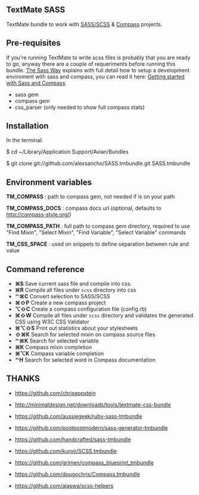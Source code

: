 TextMate SASS
-------------

TextMate bundle to work with [SASS/SCSS][1] & [Compass][2] projects.

Pre-requisites
--------------

If you're running TextMate to write scss files is probably that you are ready to go, anyway there are a couple of requeriments before running this bundle. [The Sass Way][3] explains with full detail how to setup a development enviroment with sass and compass, you can read it here: [Getting started with Sass and Compass][4].

- sass gem
- compass gem
- css_parser (only needed to show full compass stats)

Installation
------------

In the terminal:

$ cd ~/Library/Application Support/Avian/Bundles  

$ git clone git://github.com/alexsancho/SASS.tmbundle.git SASS.tmbundle

Environment variables
---------------------

**TM_COMPASS**		: path to compass gem, not needed if is on your path  

**TM_COMPASS_DOCS** : compass docs url (optional, defaults to http://compass-style.org/)  

**TM_COMPASS_PATH** : full path to compass gem directory, required to use "Find Mixin", "Select Mixin", "Find Variable", "Select Variable" commands  

**TM_CSS_SPACE**    : used on snippets to define separation between rule and value

Command reference
-----------------

- **⌘S** Save current sass file and compile into css.
- **⌘R** Compile all files under `scss` directory into css
- **⌃⌘C** Convert selection to SASS/SCSS
- **⌘⇧P** Create a new compass project
- **⌥⇧C** Create a compass configuration file (config.rb)
- **⌘⇧W** Compile all files under `scss` directory and validates the generated CSS using W3C CSS Validator
- **⌘⌥⇧S** Print out statistics about your stylesheets
- **⇧⌘K** Search for selected mixin on compass source files
- **⌃⌘K** Search for selected variable
- **⌘K** Compass mixin completion
- **⌘⌥K** Compass variable completion
- **⌃H** Search for selected word in Compass documentation

THANKS
------

- https://github.com/chriseppstein

- http://minimaldesign.net/downloads/tools/textmate-css-bundle
- https://github.com/aussiegeek/ruby-sass-tmbundle
- https://github.com/postpostmodern/sass-generator-tmbundle
- https://github.com/handcrafted/sass-tmbundle
- https://github.com/kuroir/SCSS.tmbundle
- https://github.com/grimen/compass_blueprint_tmbundle
- https://github.com/dougochris/Compass.tmbundle
- https://github.com/ajaswa/scss-helpers

[1]: http://sass-lang.com/
[2]: http://compass-style.org/
[3]: http://thesassway.com/
[4]: http://thesassway.com/beginner/getting-started-with-sass-and-compass